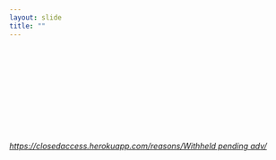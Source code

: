 ```yaml
---
layout: slide
title: ""
---
```


<section>
<iframe  class="stretch" frameborder="0" marginheight="0" marginwidth="0" data-src="https://closedaccess.herokuapp.com/reasons/Withheld%20pending%20adv/"></iframe>
<h6><a class="external" href="https://closedaccess.herokuapp.com/reasons/Withheld%20pending%20adv/">https://closedaccess.herokuapp.com/reasons/Withheld pending adv/</a></h6>
</section>